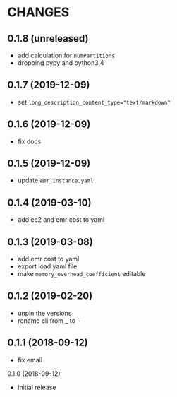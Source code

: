 # CHANGES

0.1.8 (unreleased)
------------------

- add calculation for `numPartitions`
- dropping pypy and python3.4


0.1.7 (2019-12-09)
------------------

- set `long_description_content_type="text/markdown"`


0.1.6 (2019-12-09)
------------------

- fix docs


0.1.5 (2019-12-09)
------------------

- update ``emr_instance.yaml``


0.1.4 (2019-03-10)
------------------

- add ec2 and emr cost to yaml


0.1.3 (2019-03-08)
------------------

- add emr cost to yaml
- export load yaml file
- make ``memory_overhead_coefficient`` editable


0.1.2 (2019-02-20)
------------------

- unpin the versions
- rename cli from _ to -


0.1.1 (2018-09-12)
------------------

- fix email


0.1.0 (2018-09-12)

- initial release
